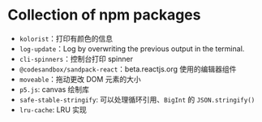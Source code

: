 # Collection of npm packages

- `kolorist`：打印有颜色的信息
- `log-update`：Log by overwriting the previous output in the terminal.
- `cli-spinners`：控制台打印 spinner
- `@codesandbox/sandpack-react`：beta.reactjs.org 使用的编辑器组件
- `moveable`：拖动更改 DOM 元素的大小
- `p5.js`: canvas 绘制库
- `safe-stable-stringify`: 可以处理循环引用、`BigInt` 的 `JSON.stringify()`
- `lru-cache`: LRU 实现

